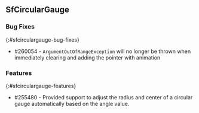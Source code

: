 ## SfCircularGauge

### Bug Fixes
{:#sfcirculargauge-bug-fixes}

* \#260054 - `ArgumentOutOfRangeException` will no longer be thrown when immediately clearing and adding the pointer with animation

### Features
{:#sfcirculargauge-features}

* \#255480 -  Provided support to adjust the radius and center of a circular gauge automatically based on the angle value.